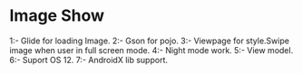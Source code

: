 # Image Show 
1:- Glide for loading Image.
2:- Gson for pojo.
3:- Viewpage for style.Swipe image when user in full screen mode.
4:- Night mode work.
5:- View model.
6:- Suport OS 12.
7:- AndroidX lib support.

